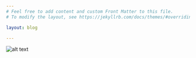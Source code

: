 ```yaml
---
# Feel free to add content and custom Front Matter to this file.
# To modify the layout, see https://jekyllrb.com/docs/themes/#overriding-theme-defaults

layout: blog

---
```


![alt text](https://www.petz.com.br/blog/wp-content/uploads/2021/11/enxoval-para-gato-Copia.jpg)
